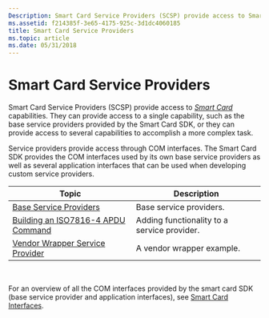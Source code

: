 ```yaml
---
Description: Smart Card Service Providers (SCSP) provide access to Smart Card capabilities.
ms.assetid: f214385f-3e65-4175-925c-3d1dc4060185
title: Smart Card Service Providers
ms.topic: article
ms.date: 05/31/2018
---
```


# Smart Card Service Providers

Smart Card Service Providers (SCSP) provide access to [*Smart Card*](https://msdn.microsoft.com/en-us/library/ms721625(v=VS.85).aspx) capabilities. They can provide access to a single capability, such as the base service providers provided by the Smart Card SDK, or they can provide access to several capabilities to accomplish a more complex task.

Service providers provide access through COM interfaces. The Smart Card SDK provides the COM interfaces used by its own base service providers as well as several application interfaces that can be used when developing custom service providers.



| Topic                                                                                   | Description                                            |
|-----------------------------------------------------------------------------------------|--------------------------------------------------------|
| [Base Service Providers](base-service-providers.md)<br/>                         | Base service providers.<br/>                     |
| [Building an ISO7816-4 APDU Command](building-an-iso7816-4-apdu-command.md)<br/> | Adding functionality to a service provider.<br/> |
| [Vendor Wrapper Service Provider](vendor-wrapper-service-provider.md)<br/>       | A vendor wrapper example.<br/>                   |



 

For an overview of all the COM interfaces provided by the smart card SDK (base service provider and application interfaces), see [Smart Card Interfaces](smart-card-interfaces.md).

 

 




